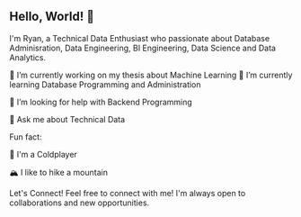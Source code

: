 ## Hello, World! 👋

I'm Ryan, a Technical Data Enthusiast who passionate about Database Adminisration, Data Engineering, BI Engineering, Data Science and Data Analytics.

🔭 I’m currently working on my thesis about Machine Learning
🌱 I’m currently learning Database Programming and Administration

🤔 I’m looking for help with Backend Programming

💬 Ask me about Technical Data

Fun fact:

🎵 I'm a Coldplayer

🏔️ I like to hike a mountain

Let's Connect!
Feel free to connect with me! I'm always open to collaborations and new opportunities.
